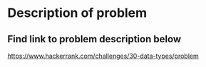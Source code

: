 # Description of problem
## Find link to problem description below
https://www.hackerrank.com/challenges/30-data-types/problem